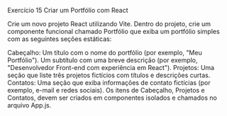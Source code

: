 Exercício 15 Criar um Portfólio com React

Crie um novo projeto React utilizando Vite. Dentro do projeto, crie um componente funcional chamado Portfólio que exiba um portfólio simples com as seguintes seções estáticas:

Cabeçalho:
Um título com o nome do portfólio (por exemplo, "Meu Portfólio").
Um subtítulo com uma breve descrição (por exemplo, "Desenvolvedor Front-end com experiência em React").
Projetos:
Uma seção que liste três projetos fictícios com títulos e descrições curtas.
Contatos:
Uma seção que exiba informações de contato fictícias (por exemplo, e-mail e redes sociais).
Os itens de Cabeçalho, Projetos e Contatos, devem ser criados em componentes isolados e chamados no arquivo App.js.
